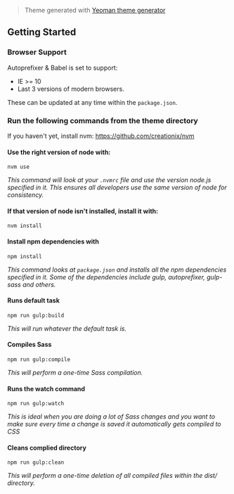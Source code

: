 > Theme generated with [Yeoman theme generator](https://github.com/svetlin-ffw/yo-drupal-theme-generator)

## Getting Started

### Browser Support
Autoprefixer & Babel is set to support:

* IE >= 10
* Last 3 versions of modern browsers.

These can be updated at any time within the `package.json`.

### Run the following commands from the theme directory
If you haven't yet, install nvm:
https://github.com/creationix/nvm

#### Use the right version of node with:
`nvm use`

_This command will look at your `.nvmrc` file and use the version node.js specified in it. This ensures all developers use the same version of node for consistency._

#### If that version of node isn't installed, install it with:
`nvm install`

#### Install npm dependencies with
`npm install`

_This command looks at `package.json` and installs all the npm dependencies specified in it.  Some of the dependencies include gulp, autoprefixer, gulp-sass and others._

#### Runs default task
`npm run gulp:build`

_This will run whatever the default task is._

#### Compiles Sass
`npm run gulp:compile`

_This will perform a one-time Sass compilation._

#### Runs the watch command
`npm run gulp:watch`

_This is ideal when you are doing a lot of Sass changes and you want to make sure every time a change is saved it automatically gets compiled to CSS_

#### Cleans complied directory
`npm run gulp:clean`

_This will perform a one-time deletion of all compiled files within the dist/ directory._